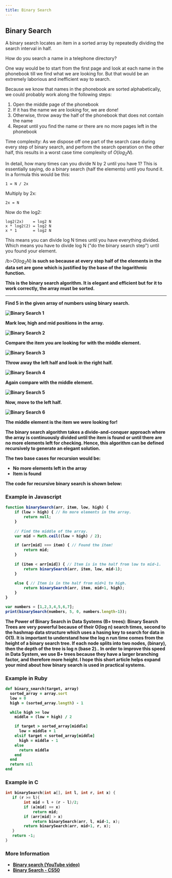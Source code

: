 ```yaml
---
title: Binary Search
---
```


## Binary Search

A binary search locates an item in a sorted array by repeatedly dividing the search interval in half.

How do you search a name in a telephone directory?

One way would be to start from the first page and look at each name in the phonebook till we find what we are looking for. But that would be an extremely laborious and inefficient way to search.

Because we know that names in the phonebook are sorted alphabetically, we could probably work along the following steps:

1. Open the middle page of the phonebook
2. If it has the name we are looking for, we are done!
3. Otherwise, throw away the half of the phonebook that does not contain the name
4. Repeat until you find the name or there are no more pages left in the phonebook

Time complexity: As we dispose off one part of the search case during every step of binary search, and perform the search operation on the other half, this results in a worst case time complexity of *O*(*log<sub>2</sub>N*).

In detail, how many times can you divide N by 2 until you have 1? This is essentially saying, do a binary search (half the elements) until you found it. In a formula this would be this:

```
1 = N / 2x
```

Multiply by 2x:

```
2x = N
```

Now do the log2:

```
log2(2x)    = log2 N
x * log2(2) = log2 N
x * 1       = log2 N
```

This means you can divide log N times until you have everything divided. Which means you have to divide log N ("do the binary search step") until you found your element.

/b><i>O</i>(<i>log<sub>2</sub>N</i>)<b> is such so because at every step half of the elements in the data set are gone which is justified by the base of the logarithmic function.

This is the binary search algorithm. It is elegant and efficient but for it to work correctly, the array must be **sorted**.

---

Find 5 in the given array of numbers using binary search.

![Binary Search 1](https://i.imgur.com/QAuugOL.jpg)

Mark low, high and mid positions in the array.

![Binary Search 2](https://i.imgur.com/1710fEx.jpg)

Compare the item you are looking for with the middle element.

![Binary Search 3](https://i.imgur.com/jr4icze.jpg)

Throw away the left half and look in the right half.

![Binary Search 4](https://i.imgur.com/W57lGsk.jpg)

Again compare with the middle element.

![Binary Search 5](https://i.imgur.com/5Twm8NE.jpg)

Now, move to the left half.

![Binary Search 6](https://i.imgur.com/01xetay.jpg)

The middle element is the item we were looking for!

The binary search algorithm takes a divide-and-conquer approach where the array is continuously divided until the item is found or until there are no more elements left for checking. Hence, this algorithm can be defined recursively to generate an elegant solution.

The two base cases for recursion would be:

* No more elements left in the array
* Item is found

The code for recursive binary search is shown below:

### Example in Javascript

```javascript
function binarySearch(arr, item, low, high) {
    if (low > high) { // No more elements in the array.
        return null;
    }
    
    // Find the middle of the array.
    var mid = Math.ceil((low + high) / 2);

    if (arr[mid] === item) { // Found the item!
        return mid;
    }
    
    if (item < arr[mid]) { // Item is in the half from low to mid-1.
        return binarySearch(arr, item, low, mid-1);
    }
    
    else { // Item is in the half from mid+1 to high.
        return binarySearch(arr, item, mid+1, high);
    }
}

var numbers = [1,2,3,4,5,6,7];
print(binarySearch(numbers, 5, 0, numbers.length-1));
```
The Power of Binary Search in Data Systems (B+ trees):
Binary Search Trees are very powerful because of their O(log n) search times, second to the hashmap data structure which uses a hasing key to search for data in O(1). It is important to understand how the log n run time comes from the height of a binary search tree. If each node splits into two nodes, (binary), then the depth of the tree is log n (base 2).. In order to improve this speed in Data System, we use B+ trees because they have a larger branching factor, and therefore more height. I hope this short article helps expand your mind about how binary search is used in practical systems.


### Example in Ruby

```ruby
def binary_search(target, array)
  sorted_array = array.sort
  low = 0
  high = (sorted_array.length) - 1

  while high >= low
    middle = (low + high) / 2

    if target > sorted_array[middle]
      low = middle + 1
    elsif target < sorted_array[middle]
      high = middle - 1
    else
      return middle
    end
  end
  return nil
end
```
### Example in C

```C
int binarySearch(int a[], int l, int r, int x) { 
   if (r >= l){ 
        int mid = l + (r - l)/2; 
        if (a[mid] == x)   
            return mid; 
        if (arr[mid] > x)  
            return binarySearch(arr, l, mid-1, x); 
        return binarySearch(arr, mid+1, r, x); 
   } 
   return -1; 
} 
```


### More Information
* [Binary search (YouTube video)](https://youtu.be/P3YID7liBug)
* [Binary Search - CS50](https://www.youtube.com/watch?v=5xlIPT1FRcA)
